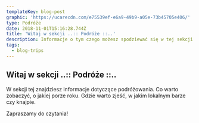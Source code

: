 ```yaml
---
templateKey: blog-post
graphic: 'https://ucarecdn.com/e75539ef-e6a9-49b9-a05e-73b45705e406/'
type: Podróże
date: 2018-11-01T15:16:28.744Z
title: 'Witaj w sekcji ..:: Podróże ::..'
description: Informacje o tym czego możesz spodziewać się w tej sekcji.
tags:
  - blog-trips
---
```

## Witaj w sekcji ..:: Podróże ::..

W sekcji tej znajdziesz informacje dotyczące podróżowania. Co warto zobaczyć, o jakiej porze roku. Gdzie warto zjeść, w jakim lokalnym barze czy knajpie. 

Zapraszamy do czytania!
